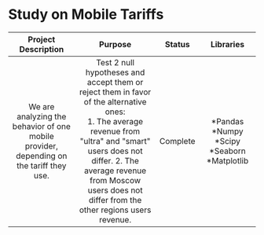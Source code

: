 # Study on Mobile Tariffs<br>
| **Project Description** 	| **Purpose** 	| **Status** 	| **Libraries** 	|
|:---:	|:---:	|:---:	|:---:	|
| We are analyzing the behavior of one mobile provider, depending  on the tariff they use.  	| Test 2 null hypotheses and accept them or reject them in favor of the alternative  ones:<br> 1. The average revenue from "ultra" and "smart" users does not differ. 2. The average revenue from Moscow users does not differ from the other regions users revenue. 	|  Complete 	| *Pandas *Numpy *Scipy *Seaborn *Matplotlib 	|
